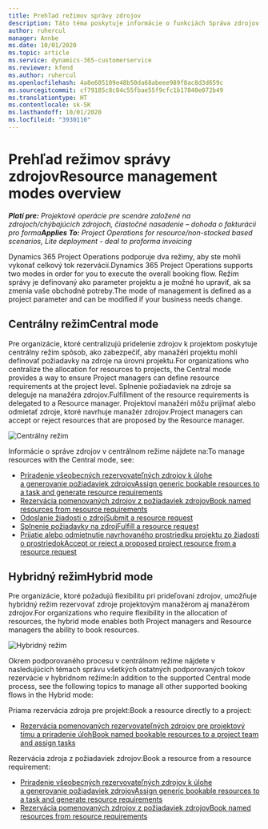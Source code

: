 ```yaml
---
title: Prehľad režimov správy zdrojov
description: Táto téma poskytuje informácie o funkciách Správa zdrojov v Dynamics 365 Project Operations.
author: ruhercul
manager: Annbe
ms.date: 10/01/2020
ms.topic: article
ms.service: dynamics-365-customerservice
ms.reviewer: kfend
ms.author: ruhercul
ms.openlocfilehash: 4a8e605109e48b50da68abeee989f8ac8d3d659c
ms.sourcegitcommit: cf79185c8c84c55fbae55f9cfc1b17840e072b49
ms.translationtype: HT
ms.contentlocale: sk-SK
ms.lasthandoff: 10/01/2020
ms.locfileid: "3930110"
---
```

# <a name="resource-management-modes-overview"></a><span data-ttu-id="b6c3e-103">Prehľad režimov správy zdrojov</span><span class="sxs-lookup"><span data-stu-id="b6c3e-103">Resource management modes overview</span></span>

<span data-ttu-id="b6c3e-104">_**Platí pre:** Projektové operácie pre scenáre založené na zdrojoch/chýbajúcich zdrojoch, čiastočné nasadenie – dohoda o fakturácii pro forma_</span><span class="sxs-lookup"><span data-stu-id="b6c3e-104">_**Applies To:** Project Operations for resource/non-stocked based scenarios, Lite deployment - deal to proforma invoicing_</span></span>


<span data-ttu-id="b6c3e-105">Dynamics 365 Project Operations podporuje dva režimy, aby ste mohli vykonať celkový tok rezervácií.</span><span class="sxs-lookup"><span data-stu-id="b6c3e-105">Dynamics 365 Project Operations supports two modes in order for you to execute the overall booking flow.</span></span> <span data-ttu-id="b6c3e-106">Režim správy je definovaný ako parameter projektu a je možné ho upraviť, ak sa zmenia vaše obchodné potreby.</span><span class="sxs-lookup"><span data-stu-id="b6c3e-106">The mode of management is defined as a project parameter and can be modified if your business needs change.</span></span>    

## <a name="central-mode"></a><span data-ttu-id="b6c3e-107">Centrálny režim</span><span class="sxs-lookup"><span data-stu-id="b6c3e-107">Central mode</span></span>
<span data-ttu-id="b6c3e-108">Pre organizácie, ktoré centralizujú pridelenie zdrojov k projektom poskytuje centrálny režim spôsob, ako zabezpečiť, aby manažéri projektu mohli definovať požiadavky na zdroje na úrovni projektu.</span><span class="sxs-lookup"><span data-stu-id="b6c3e-108">For organizations who centralize the allocation for resources to projects, the Central mode provides a way to ensure Project managers can define resource requirements at the project level.</span></span> <span data-ttu-id="b6c3e-109">Splnenie požiadaviek na zdroje sa deleguje na manažéra zdrojov.</span><span class="sxs-lookup"><span data-stu-id="b6c3e-109">Fulfillment of the resource requirements is delegated to a Resource manager.</span></span> <span data-ttu-id="b6c3e-110">Projektoví manažéri môžu prijímať alebo odmietať zdroje, ktoré navrhuje manažér zdrojov.</span><span class="sxs-lookup"><span data-stu-id="b6c3e-110">Project managers can accept or reject resources that are proposed by the Resource manager.</span></span>

![Centrálny režim](./media/resource-management-central.png)

<span data-ttu-id="b6c3e-112">Informácie o správe zdrojov v centrálnom režime nájdete na:</span><span class="sxs-lookup"><span data-stu-id="b6c3e-112">To manage resources with the Central mode, see:</span></span>

- [<span data-ttu-id="b6c3e-113">Priradenie všeobecných rezervovateľných zdrojov k úlohe a generovanie požiadaviek zdrojov</span><span class="sxs-lookup"><span data-stu-id="b6c3e-113">Assign generic bookable resources to a task and generate resource requirements</span></span>](https://docs.microsoft.com/dynamics365/project-service/assign-generic-bookable-resource)
- [<span data-ttu-id="b6c3e-114">Rezervácia pomenovaných zdrojov z požiadaviek zdrojov</span><span class="sxs-lookup"><span data-stu-id="b6c3e-114">Book named resources from resource requirements</span></span>](https://docs.microsoft.com/dynamics365/project-service/book-named-resource)
- [<span data-ttu-id="b6c3e-115">Odoslanie žiadosti o zdroj</span><span class="sxs-lookup"><span data-stu-id="b6c3e-115">Submit a resource request</span></span>](https://docs.microsoft.com/dynamics365/project-service/submit-resource-request)
- [<span data-ttu-id="b6c3e-116">Splnenie požiadavky na zdroj</span><span class="sxs-lookup"><span data-stu-id="b6c3e-116">Fulfill a resource request</span></span>](https://docs.microsoft.com/dynamics365/project-service/resource-management-fulfill-requests)
- [<span data-ttu-id="b6c3e-117">Prijatie alebo odmietnutie navrhovaného prostriedku projektu zo žiadosti o prostriedok</span><span class="sxs-lookup"><span data-stu-id="b6c3e-117">Accept or reject a proposed project resource from a resource request</span></span>](https://docs.microsoft.com/dynamics365/project-service/accept-reject-proposed-resource)

## <a name="hybrid-mode"></a><span data-ttu-id="b6c3e-118">Hybridný režim</span><span class="sxs-lookup"><span data-stu-id="b6c3e-118">Hybrid mode</span></span>
<span data-ttu-id="b6c3e-119">Pre organizácie, ktoré požadujú flexibilitu pri prideľovaní zdrojov, umožňuje hybridný režim rezervovať zdroje projektovým manažérom aj manažérom zdrojov.</span><span class="sxs-lookup"><span data-stu-id="b6c3e-119">For organizations who require flexibility in the allocation of resources, the hybrid mode enables both Project managers and Resource managers the ability to book resources.</span></span>

![Hybridný režim](./media/resource-management-hybrid.png)

<span data-ttu-id="b6c3e-121">Okrem podporovaného procesu v centrálnom režime nájdete v nasledujúcich témach správu všetkých ostatných podporovaných tokov rezervácie v hybridnom režime:</span><span class="sxs-lookup"><span data-stu-id="b6c3e-121">In addition to the supported Central mode process, see the following topics to manage all other supported booking flows in the Hybrid mode:</span></span>

<span data-ttu-id="b6c3e-122">Priama rezervácia zdroja pre projekt:</span><span class="sxs-lookup"><span data-stu-id="b6c3e-122">Book a resource directly to a project:</span></span>
- [<span data-ttu-id="b6c3e-123">Rezervácia pomenovaných rezervovateľných zdrojov pre projektový tímu a priradenie úloh</span><span class="sxs-lookup"><span data-stu-id="b6c3e-123">Book named bookable resources to a project team and assign tasks</span></span>](https://docs.microsoft.com/dynamics365/project-service/assign-named-bookable-resource)

<span data-ttu-id="b6c3e-124">Rezervácia zdroja z požiadaviek zdrojov:</span><span class="sxs-lookup"><span data-stu-id="b6c3e-124">Book a resource from a resource requirement:</span></span>
- [<span data-ttu-id="b6c3e-125">Priradenie všeobecných rezervovateľných zdrojov k úlohe a generovanie požiadaviek zdrojov</span><span class="sxs-lookup"><span data-stu-id="b6c3e-125">Assign generic bookable resources to a task and generate resource requirements</span></span>](https://docs.microsoft.com/dynamics365/project-service/assign-generic-bookable-resource)
- [<span data-ttu-id="b6c3e-126">Rezervácia pomenovaných zdrojov z požiadaviek zdrojov</span><span class="sxs-lookup"><span data-stu-id="b6c3e-126">Book named resources from resource requirements</span></span>](https://docs.microsoft.com/dynamics365/project-service/book-named-resource)
